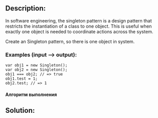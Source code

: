 ## Description:

In software engineering, the singleton pattern is a design pattern that restricts the instantiation of a class to one object. This is useful when exactly one object is needed to coordinate actions across the system.

Create an Singleton pattern, so there is one object in system.


### Examples (input --> output):


```
var obj1 = new Singleton();
var obj2 = new Singleton();
obj1 === obj2; // => true
obj1.test = 1;
obj2.test; // => 1

```

#### Алгоритм выполнения



## Solution:

```javascript


```
